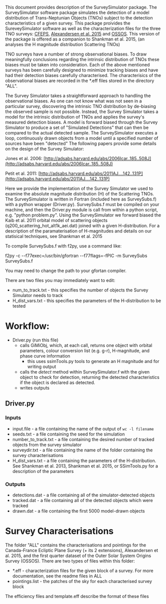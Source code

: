 This document provides description of the SurveySimulator package.
The SurveySimulator software package simulates the detection of a model distribution of Trans-Neptunian Objects (TNOs) subject to the detection characteristics of a given survey. 
This package proivides the SureveySimulator software as well as the characterization files for the three TNO surveys: [CFEPS](http://adsabs.harvard.edu/abs/2011AJ....142..131P), [Alexandersen et al. 2015](http://arxiv.org/abs/1411.7953) and [OSSOS](http://www.ossos-survey.org/). 
This version of the package is offered as a companion to Shankman et al. 2015, (an analyses the H magnitude distribution Scattering TNOs)

TNO surveys have a number of strong observational biases. 
To draw meaningfully conclusions regarding the intrinsic distribution of TNOs these biases must be taken into consideration. 
Each of the above mentioned surveys has been carefully designed to minimize tracking biases and have had their detection biases carefully characterised. 
The characterisics of the observational biases are recorded in the \*.eff files stored in the directory "ALL". 

The Survey Simulator takes a straightforward approach to handling the observational biases. 
As one can not know what was not seen in a particular survey, discovering the intrinsic TNO distribution by de-biasing the observed sample is not possible. 
Instead, the Survey Simulator takes a model for the intrinsic distribution of TNOs and applies the survey's measured detection biases. 
A model is forward biased through the Survey Simulator to produce a set of "Simulated Detections" that can then be compared to the actual detected sample. 
The SurveySimulator executes a loop, continuously drawn objects from a model until a specified number of sources have been "detected"
The following papers provide some details on the design of the Survey Simulator:

Jones et al. 2006: [http://adsabs.harvard.edu/abs/2006Icar..185..508J](http://adsabs.harvard.edu/abs/2006Icar..185..508J)

Petit et al. 2011: [http://adsabs.harvard.edu/abs/2011AJ....142..131P](http://adsabs.harvard.edu/abs/2011AJ....142..131P)

Here we provide the implementation of the Survey Simulator we used to examine the absolute magnitude distribution (H) of the Scattering TNOs. 
The SurveySimulator is written in Fortran (included here as SurveySubs.f) with a python wrapper (Driver.py). 
SurveySubs.f must be compiled on your machine, and then the Driver.py module is call from within a python script, e.g. "python problem.py".
Using the SurveySimulator we forward biased the Kaib et al. 2011 orbital model of scattering objects (q200_scattering_hot_alt1k_aei.dat) joined with a given H-distribution. 
For a description of the paramaterisation of H-magnitudes and details on our statisical techniques, see Shankman et al. 2015


To compile SurveySubs.f with f2py, use a command like:

f2py -c --f77exec=/usr/bin/gfortran --f77flags=-fPIC -m SurveySubs SurveySubs.f

You may need to change the path to your gfortan compiler.

There are two files you may immediately want to edit:

* num_to_track.txt - this specifies the number of objects the Survey Simulator needs to track
* H_dist_vars.txt  - this specifies the parameters of the H-distribution to be tested


# Workflow:

* Driver.py (run this file)
  * calls GiMiObj, which, at each call, returns one object with orbital parameters, colour conversion list (e.g. g-r), H-magnitude, and phase curve information
    * this uses ssimTools.py tools to generate an H magnitude and for writing output
  * calls the *detect*  method within SurveySimulator.f with the given object to check for detection, returning the detected characteristics if the object is declared as detected. 
  * writes outputs


## Driver.py
### Inputs
* input.file	       - a file containing the name of the output of `wc -l filename`
* seeds.txt    	       - a file containing the seed for the simulation
* number_to_track.txt  - a file containing the desired number of tracked objects from the survey simulator
* surveydir.txt 	   - a file containing the name of the folder containing the survey characterisations 
* H_dist_vars.txt      - a file containing the parameters of the H-distribution. See Shankman et al. 2013, Shankman et al. 2015, or SSimTools.py for a description of the parameters

### Outputs
* detections.dat       - a file containing all of the simulator-detected objects
* tracked.dat	       - a file containing all of the detected objects which were tracked
* drawn.dat 	       - a file containing the first 5000 model-drawn objects


# Survey Characterisations

The folder "ALL" contains the characterisations and pointings for the Canada-France Ecliptic Plane Survey (+ its 2 extensions), 
Alexandersen et al. 2015, and the first quarter dataset of the Outer Solar System Origins Survey (OSSOS).
There are two types of files within this folder:

* \*.eff   	       - characterization files for the given block of a survey. For more documentation, see the readme files in ALL
* pointings.list   - the patches of the sky for each characterised survey block 

The efficiency files and template.eff describe the format of these files